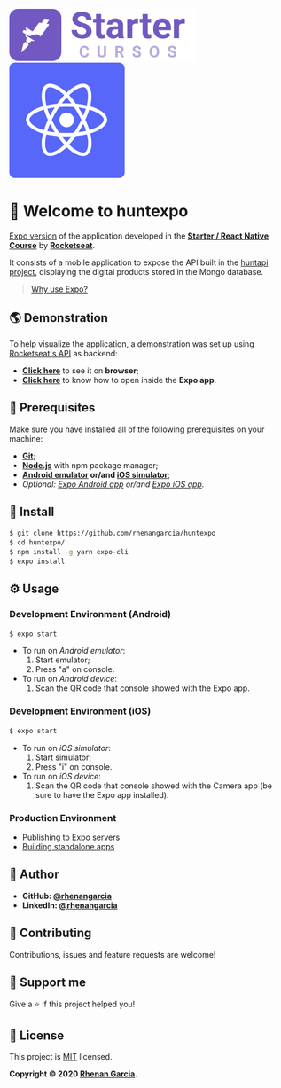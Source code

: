![Starter Logo](images/starter-logo.svg) ![React Native Logo](images/rn-logo.svg)

# 🚀 Welcome to huntexpo

[Expo version](https://expo.io/) of the application developed in the **[Starter / React Native Course](https://rocketseat.com.br/starter)** by **[Rocketseat](https://rocketseat.com.br/)**.

It consists of a mobile application to expose the API built in the [huntapi project](https://github.com/rhenangarcia/huntapi), displaying the digital products stored in the Mongo database.

> [Why use Expo?](https://docs.expo.io/workflow/already-used-react-native/)

## 🌎 Demonstration
To help visualize the application, a demonstration was set up using [Rocketseat's API](https://rocketseat-node.herokuapp.com/api/products) as backend:
* **[Click here](https://snack.expo.io/@z10n/huntexpo-preview)** to see it on **browser**;
* **[Click here](https://expo.io/@z10n/huntexpo)** to know how to open inside the **Expo app**.

## 🧰 Prerequisites
Make sure you have installed all of the following prerequisites on your machine:
* **[Git](https://git-scm.com/downloads)**;
* **[Node.js](https://nodejs.org/en/download/)** with npm package manager;
* **[Android emulator](https://react-native.rocketseat.dev/android/emulador) or/and [iOS simulator](https://react-native.rocketseat.dev/ios/macos)**;
* *Optional: [Expo Android app](https://play.google.com/store/apps/details?id=host.exp.exponent) or/and [Expo iOS app](https://apps.apple.com/us/app/expo-client/id982107779).*

## 🔧 Install
```sh
$ git clone https://github.com/rhenangarcia/huntexpo
$ cd huntexpo/
$ npm install -g yarn expo-cli
$ expo install
```

## ⚙️ Usage
### Development Environment (Android)
```sh
$ expo start
```
* To run on *Android emulator*:
  1. Start emulator;
  1. Press "a" on console.
* To run on *Android device*:
  1. Scan the QR code that console showed with the Expo app.

### Development Environment (iOS)
```sh
$ expo start
```
* To run on *iOS simulator*:
  1. Start simulator;
  1. Press "i" on console.
* To run on *iOS device*:
  1. Scan the QR code that console showed with the Camera app (be sure to have the Expo app installed).

### Production Environment
* [Publishing to Expo servers](https://docs.expo.io/workflow/publishing/)
* [Building standalone apps](https://docs.expo.io/distribution/building-standalone-apps/)

## 👤 Author
* **GitHub: [@rhenangarcia](https://github.com/rhenangarcia)**
* **LinkedIn: [@rhenangarcia](https://linkedin.com/in/rhenangarcia)**

## 🤝 Contributing
Contributions, issues and feature requests are welcome!

## 💓 Support me
Give a ⭐️ if this project helped you!

## 📝 License
This project is [MIT](LICENSE) licensed. 

**Copyright © 2020 [Rhenan Garcia](https://github.com/rhenangarcia).**
